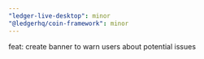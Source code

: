 ```yaml
---
"ledger-live-desktop": minor
"@ledgerhq/coin-framework": minor
---
```


feat: create banner to warn users about potential issues
